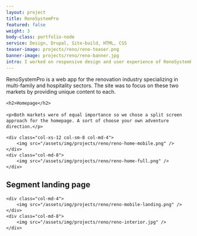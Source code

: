 ```yaml
---
layout: project
title: RenoSystemPro
featured: false
weight: 3
body-class: portfolio-node
service: Design, Drupal, Site-build, HTML, CSS
teaser-image: projects/reno/reno-teaser.png
banner-image: projects/reno/reno-banner.jpg
intro: I worked on responsive design and user experience of RenoSystemPro's new website. A renovation web app focused on the multi-family and hospitality markets.
---
```


<div class="body-content two-column">
	<p>RenoSystemPro is a web app for the renovation industry specializing in multi-family and hospitality sectors. The site was to focus on these two markets by providing unique content to each.</p>

	<h2>Homepage</h2>

	<p>Both markets were of equal importance so we chose a split screen approach for the homepage. A sort of choose your own adventure direction.</p>
</div>

<div class="row justify-content-center img-section">

	<div class="col-xs-12 col-sm-8 col-md-4">
		<img src="/assets/img/projects/reno/reno-home-mobile.png" /> 
	</div>
	<div class="col-md-8">
		<img src="/assets/img/projects/reno/reno-home-full.png" />
	</div>
</div>

## Segment landing page
<div class="row img-section">

	<div class="col-md-4">
		<img src="/assets/img/projects/reno/reno-mobile-landing.png" /> 
	</div>
	<div class="col-md-8">
		<img src="/assets/img/projects/reno/reno-interior.jpg" />
	</div>
</div>